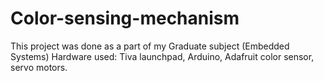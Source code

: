# Color-sensing-mechanism

This project was done as a part of my Graduate subject (Embedded Systems)
Hardware used: Tiva launchpad, Arduino, Adafruit color sensor, servo motors. 

